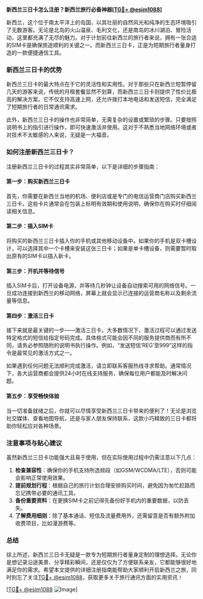 **新西兰三日卡怎么注册？新西兰旅行必备神器[[TG💪+ @esim1088](https://t.me/s/esim1088)]**

新西兰，这个位于南太平洋上的岛国，以其壮丽的自然风光和纯净的生态环境吸引了无数游客。无论是北岛的火山温泉、毛利文化，还是南岛的冰川湖泊、冒险活动，这里都充满了无尽的魅力。对于计划前往新西兰的旅行者来说，拥有一张合适的SIM卡是确保旅途顺利的关键之一。而新西兰三日卡，正是为短期旅行者量身打造的一款便捷通信工具。

### 新西兰三日卡的优势

新西兰三日卡的最大特点在于它的灵活性和实用性。对于那些只在新西兰短暂停留几天的游客来说，传统的月租套餐显然不划算，而新西兰三日卡则提供了性价比极高的解决方案。它不仅支持高速上网，还允许拨打本地电话和发送短信，完全满足了短期旅行者的日常通讯需求。

此外，新西兰三日卡的操作也非常简单，无需复杂的设置或繁琐的步骤。只要按照说明书上的指引进行操作，即可快速激活并使用。这对于不熟悉当地网络环境或者对技术不太敏感的人来说，无疑是一大福音。

### 如何注册新西兰三日卡？

注册新西兰三日卡的过程其实非常简单，以下是详细的步骤指南：

#### 第一步：购买新西兰三日卡

首先，你需要在新西兰当地的机场、便利店或是专门的电信运营商门店购买新西兰三日卡。这些卡片通常会在包装上标明有效期和使用说明，确保你在购买时仔细阅读相关信息。

#### 第二步：插入SIM卡

将购买的新西兰三日卡插入你的手机或其他移动设备中。如果你的手机是双卡槽设计，可以选择其中一个卡槽来安装这张三日卡；如果是单卡槽设备，则需要暂时取出原有的SIM卡以插入新卡。

#### 第三步：开机并等待信号

插入SIM卡后，打开设备电源，并等待几秒钟让设备自动搜索可用的网络信号。一旦成功连接到新西兰的移动网络，屏幕上就会显示已连接的运营商名称以及剩余流量等信息。

#### 第四步：激活三日卡

接下来就是最关键的一步——激活三日卡。大多数情况下，激活过程可以通过发送特定格式的短信给指定号码完成。具体格式可能会因不同的服务提供商而有所不同，请务必参照随附的说明书执行操作。例如，“发送短信‘REG’至999”这样的指令是最常见的激活方式之一。

如果遇到任何问题无法顺利完成激活，请立即联系客服热线寻求帮助。通常情况下，各大运营商都会提供24小时在线支持服务，确保每位用户都能及时解决问题。

#### 第五步：享受畅快体验

当一切准备就绪之后，你就可以尽情享受新西兰三日卡带来的便利了！无论是浏览社交媒体、查看地图导航，还是与家人朋友保持联系，这款小巧精致的三日卡都将助你轻松应对各种场景。

### 注意事项与贴心建议

虽然新西兰三日卡功能强大且易于使用，但在实际使用过程中仍需注意以下几点：

1. **检查兼容性**：确保你的手机支持所选频段（如GSM/WCDMA/LTE），否则可能会影响正常使用效果。
2. **提前规划行程**：根据自己的旅行计划合理安排购买时间，避免因为匆忙赶路而忘记携带必要的通讯工具。
3. **备份重要资料**：在更换SIM卡之前记得先备份好手机内的重要数据，以防丢失。
4. **了解费用细则**：除了基本通话、短信及流量费用外，还需留意是否有额外附加收费项目，比如漫游费等。

### 总结

综上所述，新西兰三日卡无疑是一款专为短期旅行者量身定制的理想选择。无论你是想记录沿途美景、分享精彩瞬间，还是仅仅为了方便联系亲友，它都能够很好地满足你的需求。希望本文提供的详细注册指南能帮助大家顺利开启新西兰之旅，同时别忘了关注[TG💪+ @esim1088](https://t.me/s/esim1088)，获取更多关于旅行通讯方面的实用资讯！

[[TG💪+ @esim1088](https://t.me/s/esim1088) ![Image](https://i.postimg.cc/4NQfJmqS/Snipaste-2025-05-13-00-14-12.png)]